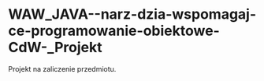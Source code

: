 # WAW_JAVA--narz-dzia-wspomagaj-ce-programowanie-obiektowe-CdW-_Projekt
Projekt na zaliczenie przedmiotu.
